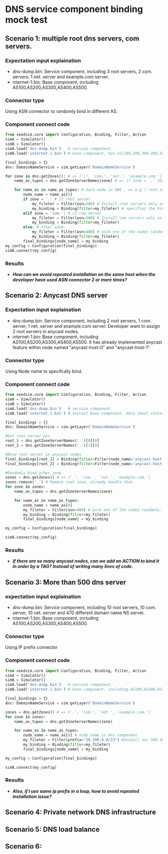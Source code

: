 # DNS service component binding mock test

## Scenario 1: multiple root dns servers, com servers.

### Expectation input explaination

 - dns-dump.bin: Service component, including 3 root servers, 2 com. servers, 1 net. server and example.com server.
 - internet-1.bin: Base component, including AS100,AS200,AS300,AS400,AS500.

### Connector type

Using ASN connector to randomly bind in different AS.

### Component connect code

```python
from seedsim.core import Configuration, Binding, Filter, Action
simA = Simulator()
simB = Simulator()
simA.load('dns-dump.bin')   # service component.
simB.load('internet-1.bin') # base component, has as[100,200,300,400,500]-host[1-10] nodes.

final_bindings = {}
dns: DomainNameService = sim.getLayer('DomainNameService')

for zone in dns.getZones(): # => ['.', 'com.', 'net.', 'example.com.']
	name_as_tupes = dns.getZoneServerNames(zone) # => if zone = '.' that will be [('root_server2', 154), ('root_server', 150), ('root_server1', 154)]

	for name_as in name_as_tupes: # each node in DNS , => e.g ('root_server', 150)
		node_name = name_as[0]
		if zone = '.' # if root server
			my_fileter = Filter(asn=200) # Install root servers only on AS200
			my_binding = Binding(filter=my_fileter) # specifies the binding of a single server in the component.
		elif zone = 'com.': # if com server
			my_fileter = Filter(asn=300) # Install com servers only on AS300
			my_binding = Binding(filter=my_fileter)
		else: # other zone.
			my_fileter = Filter(asn=400) # pick one of the nodes randomly.
			my_binding = Binding(filter=my_fileter)
		final_bindings[node_name] = my_binding
my_config = Configuration(final_bindings)
simB.connect(my_config)
```

### Results

- ***How can we avoid repeated installation on the same host when the developer have used ASN connector 2 or more times?***

## Scenario 2: Anycast DNS server

### Expectation input explaination

 - dns-dump.bin: Service component, including 2 root servers, 1 com. server, 1 net. server and example.com server. Developer want to assign 2 root servers in anycast nodes.
 - internet-1.bin: Base component, including AS100,AS200,AS300,AS400,AS500. It has already implemented anycast feature within node named "anycast-host-0" and "anycast-host-1".

### Connector type

Using Node name to specifcally bind.

### Component connect code

```python
from seedsim.core import Configuration, Binding, Filter, Action
simA = Simulator()
simB = Simulator()
simA.load('dns-dump.bin')   # service component.
simB.load('internet-1.bin') # anycast base component, data sheet contains "anycast-host-0","anycast-host-1" and other nodes.

final_bindings = {}
dns: DomainNameService = sim.getLayer('DomainNameService')

#Get root server pin
root_1 = dns.getZoneServerNames('.')[0][0]
root_2 = dns.getZoneServerNames('.')[1][0]

#Bind root server in anycast nodes
final_bindings[root_1] = Binding(filter=Filter(node_name='anycast-host-0'))
final_bindings[root_2] = Binding(filter=Filter(node_name='anycast-host-1'))

#Randomly bind other zone
zones = dns.getZones() # => ['.', 'com.', 'net.', 'example.com.']
zones.remove('.') # Remove root zone, already handle that.
for zone in zones:
	name_as_tupes = dns.getZoneServerNames(zone)

	for name_as in name_as_tupes:
		node_name = name_as[0]
		my_fileter = Filter(asn=400) # pick one of the nodes randomly.
		my_binding = Binding(filter=my_fileter)
		final_bindings[node_name] = my_binding

my_config = Configuration(final_bindings)

simB.connect(my_config)
```

### Results

- ***If there are so many anycast nodes, can we add an ACTION to bind it in order by a TAG? Instead of writing many lines of code.***

## Scenario 3: More than 500 dns server

### expectation input explaination

 - dns-dump.bin: Service component, including 10 root servers, 10 com. server, 10 net. server and 470 different domain name NS server.
 - internet-1.bin: Base component, including AS100,AS200,AS300,AS400,AS500.

### Connector type

Using IP prefix connector

### Component connect code

```python
from seedsim.core import Configuration, Binding, Filter, Action
simA = Simulator()
simB = Simulator()
simA.load('dns-dump.bin')   # service component.
simB.load('internet-1.bin') # base component, including AS100,AS200,AS300,AS400,AS500.

final_bindings = {}
dns: DomainNameService = sim.getLayer('DomainNameService')

zones = dns.getZones() # => ['.', 'com.', 'net.', 'example.com.']
for zone in zones:
	name_as_tupes = dns.getZoneServerNames(zone)

	for name_as in name_as_tupes:
		node_name = name_as[0] # node name in dns component
		my_fileter = Filter(prefix="10.200.0.0/23") #Install our 500 dns server in /23 CIDR prefix.
		my_binding = Binding(filter=my_fileter)
		final_bindings[node_name] = my_binding

my_config = Configuration(final_bindings)

simB.connect(my_config)
```

### Results

- ***Also, if I use same ip prefix in a loop, how to avoid repeated installation issue?***

## Scenario 4: Private network DNS infrastructure

## Scenario 5: DNS load balance

## Scenario 6:
